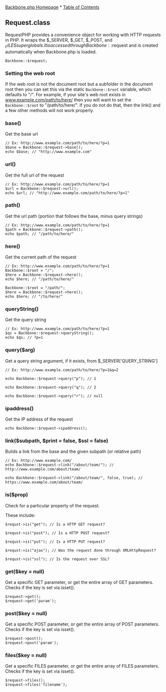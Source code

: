 [Backbone.php Homepage](https://github.com/jamesatracy/Backbone.php) * [Table of Contents](toc.md)

## Request.class

RequestPHP provides a convenience object for working with HTTP requests in PHP. It wraps the $_SERVER, $_GET, $_POST, and $_FILES super globals. It is accessed through Backbone::$request and is created automatically when Backbone.php is loaded.

	Backbone::$request;

### Setting the web root

If the web root is not the document root but a subfolder in the document root then you can set this via the static `Backbone::$root` variable, which defaults to "/". For example, if your site's web root exists in www.example.com/path/to/here/ then you will want to set the `Backbone::$root` to "/path/to/here/". If you do not do that, then the link() and a few other methods will not work properly. 

### base()

Get the base url

	// Ex: http://www.example.com/path/to/here/?p=1
	$base = Backbone::$request->base();
	echo $base; // "http://www.example.com"

### url()

Get the full url of the request

	// Ex: http://www.example.com/path/to/here/?p=1 
	$url = Backbone::$request->url();
	echo $url; // "http://www.example.com/path/to/here/?p=1"

### path()

Get the url path (portion that follows the base, minus query strings)

	// Ex: http://www.example.com/path/to/here/?p=1
	$path = Backbone::$request->path();
	echo $path; // "/path/to/here/"

### here()

Get the current path of the request

	// Ex: http://www.example.com/path/to/here/?p=1
	Backbone::$root = "/";
	$here = Backbone::$request->here();
	echo $here; // "/path/to/here/" 
	
	Backbone::$root = "/path/";
	$here = Backbone::$request->here();
	echo $here; // "/to/here/" 

### queryString()

Get the query string

	// Ex: http://www.example.com/path/to/here/?p=1
	$qs = Backbone::$request->queryString();
	echo $qs; // ?p=1

### query($arg)

Get a query string argument, if it exists, from $_SERVER['QUERY_STRING']

	// Ex: http://www.example.com/path/to/here/?p=1&q=2

	echo Backbone::$request->query("p"); // 1

	echo Backbone::$request->query("q"); // 2

	echo Backbone::$request->query("r"); // null

### ipaddress()

Get the IP address of the request

	echo Backbone::$request->ipaddress();

### link($subpath, $print = false, $ssl = false)

Builds a link from the base and the given subpath (or relative path)

	// Ex: http://www.example.com/
	echo Backbone::$request->link("/about/team/"); // http://www.example.com/about/team/

	echo Backbone::$request->link("/about/team/", false, true); // https://www.example.com/about/team/

### is($prop)

Check for a particular property of the request.
	
These include:

	$requst->is("get"); // Is a HTTP GET request?

	$requst->is("post"); // Is a HTTP POST request?

	$requst->is("put"); // Is a HTTP PUT request?

	$requst->is("ajax"); // Was the request done through XMLHttpRequest?

	$requst->is("ssl"); // Is the request over SSL?

### get($key = null)

Get a specific GET parameter, or get the entire array of GET parameters. Checks if the key is set via isset().

	$request->get();
	$request->get('param');

### post($key = null)

Get a specific POST parameter, or get the entire array of POST parameters. Checks if the key is set via isset().

	$request->post();
	$request->post('param');

### files($key = null)

Get a specific FILES parameter, or get the entire array of FILES parameters. Checks if the key is set via isset().

	$request->files();
	$request->files('filename');